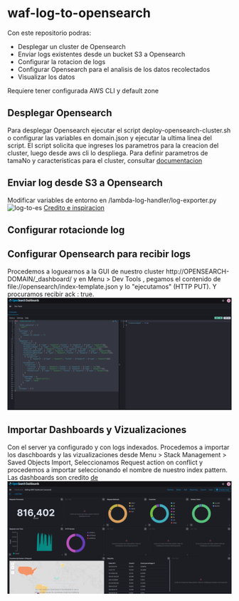# waf-log-to-opensearch

Con este repositorio podras:
- Desplegar un cluster de Opensearch
- Enviar logs existentes desde un bucket S3 a Opensearch
- Configurar la rotacion de logs
- Configurar Opensearch para el analisis de los datos recolectados
- Visualizar los datos

Requiere tener configurada AWS CLI y default zone 

## Desplegar Opensearch

Para desplegar Opensearch ejecutar el script deploy-opensearch-cluster.sh o configurar las variables en domain.json y ejecutar la ultima linea del script.
El script solicita que ingreses los parametros para la creacion del cluster, luego desde aws cli lo despliega.
Para definir parametros de tamaNo y caracteristicas para el cluster, consultar [documentacion](https://docs.aws.amazon.com/opensearch-service/latest/developerguide/sizing-domains.html)

## Enviar log desde S3 a Opensearch

Modificar variables de entorno en /lambda-log-handler/log-exporter.py
![log-to-es](https://raw.githubusercontent.com/miztiik/serverless-s3-to-elasticsearch-ingester/master/images/serverless-s3-to-es-ingester-valaxy-miztiik.png)
[Credito e inspiracion](https://github.com/miztiik/serverless-s3-to-elasticsearch-ingester)

## Configurar rotacionde log

## Configurar Opensearch para recibir logs

Procedemos a loguearnos a la GUI de nuestro cluster http://OPENSEARCH-DOMAIN/_dashboard/  y en Menu > Dev Tools , pegamos el contenido de file://opensearch/index-template.json y lo "ejecutamos" (HTTP PUT). Y procuramos recibir ack : true.
![devtool](https://raw.githubusercontent.com/dfdesa-dino/waf-log-to-opensearch/main/assets/Dev%20Tools%20OpenSearch.png?raw=true)

## Importar Dashboards y Vizualizaciones

Con el server ya configurado y con logs indexados. Procedemos a importar los daschboards y las vizualizaciones desde Menu > Stack Management > Saved Objects Import, Seleccionamos Request action on conflict y procedemos a importar seleccionando el nombre de nuestro index pattern.
Las dashboards son credito [de](https://github.com/aws-samples/aws-waf-ops-dashboards)
![dashboard](https://raw.githubusercontent.com/dfdesa-dino/waf-log-to-opensearch/main/assets/Dashboard%20OpenSearch.png?raw=true)

